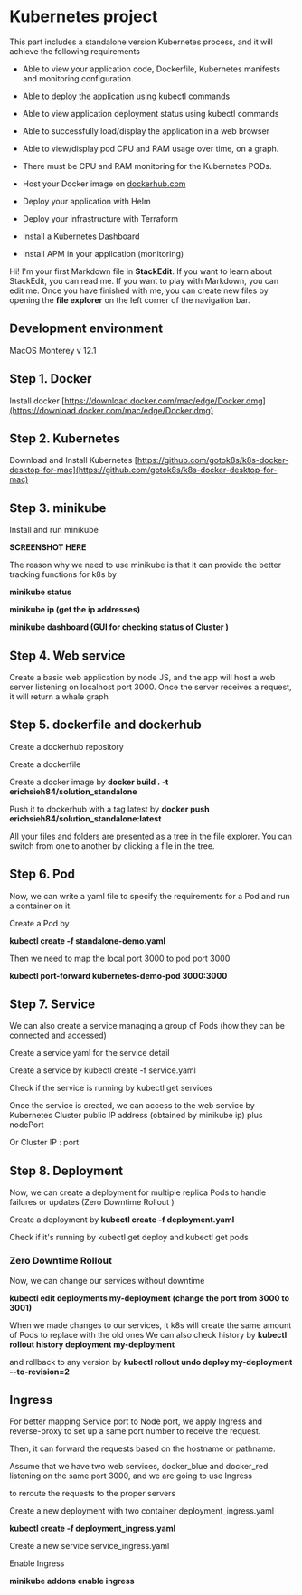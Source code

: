 # Kubernetes project

This part includes a standalone version Kubernetes process, and it will achieve the following requirements


-   Able to view your application code, Dockerfile, Kubernetes manifests and monitoring configuration.
    
-   Able to deploy the application using kubectl commands
    
-   Able to view application deployment status using kubectl commands
    
-   Able to successfully load/display the application in a web browser
    
-   Able to view/display pod CPU and RAM usage over time, on a graph.
    
-   There must be CPU and RAM monitoring for the Kubernetes PODs.
    
      
-   Host your Docker image on [dockerhub.com](http://dockerhub.com)
    
-   Deploy your application with Helm
    

-   Deploy your infrastructure with Terraform
    
-   Install a Kubernetes Dashboard
    
-   Install APM in your application (monitoring)

Hi! I'm your first Markdown file in **StackEdit**. If you want to learn about StackEdit, you can read me. If you want to play with Markdown, you can edit me. Once you have finished with me, you can create new files by opening the **file explorer** on the left corner of the navigation bar.

## Development environment

MacOS Monterey v 12.1

## Step 1. Docker

Install docker [https://download.docker.com/mac/edge/Docker.dmg](https://download.docker.com/mac/edge/Docker.dmg)

## Step 2. Kubernetes

Download and Install Kubernetes [https://github.com/gotok8s/k8s-docker-desktop-for-mac](https://github.com/gotok8s/k8s-docker-desktop-for-mac)

## Step 3. minikube

Install and run minikube

**SCREENSHOT HERE**

The reason why we need to use minikube is that it can provide the better tracking functions for k8s by

**minikube status**

**minikube ip (get the ip addresses)**

**minikube dashboard (GUI for checking status of Cluster )**

## Step 4. Web service

Create a basic web application by node JS, and the app will host a web server listening on localhost port 3000. Once the server receives a request, it will return a whale graph

## Step 5. dockerfile and dockerhub

Create a dockerhub repository

Create a dockerfile

Create a docker image by 
**docker build . -t erichsieh84/solution_standalone**

Push it to dockerhub with a tag latest by 
**docker push erichsieh84/solution_standalone:latest**

All your files and folders are presented as a tree in the file explorer. You can switch from one to another by clicking a file in the tree.

## Step 6. Pod

Now, we can write a yaml file to specify the requirements for a Pod and run a container on it.

Create a Pod by 

**kubectl create -f standalone-demo.yaml**

Then we need to map the local port 3000 to pod port 3000

**kubectl port-forward kubernetes-demo-pod 3000:3000**

## Step 7. Service

We can also create a service managing a group of Pods (how they can be connected and accessed)

Create a service yaml for the service detail

Create a service by kubectl create -f service.yaml

Check if the service is running by kubectl get services

Once the service is created, we can access to the web service by Kubernetes Cluster public IP address (obtained by minikube ip) plus nodePort

Or Cluster IP : port

## Step 8. Deployment

Now, we can create a deployment for multiple replica Pods to handle failures or updates (Zero Downtime Rollout )

Create a deployment by **kubectl create -f deployment.yaml**

Check if it's running by kubectl get deploy and kubectl get pods

### Zero Downtime Rollout

Now, we can change our services without downtime

**kubectl edit deployments my-deployment (change the port from 3000 to 3001)**

When we made changes to our services, it k8s will create the same amount of Pods to replace with the old ones
We can also check history by 
**kubectl rollout history deployment my-deployment**

and rollback to any version by 
**kubectl rollout undo deploy my-deployment --to-revision=2**

  

  

## Ingress

For better mapping Service port to Node port, we apply Ingress and reverse-proxy to set up a same port number to receive the request.

Then, it can forward the requests based on the hostname or pathname.

Assume that we have two web services, docker_blue and docker_red listening on the same port 3000, and we are going to use Ingress

to reroute the requests to the proper servers

Create a new deployment with two container deployment_ingress.yaml

**kubectl create -f deployment_ingress.yaml**

Create a new service service_ingress.yaml

Enable Ingress

**minikube addons enable ingress**